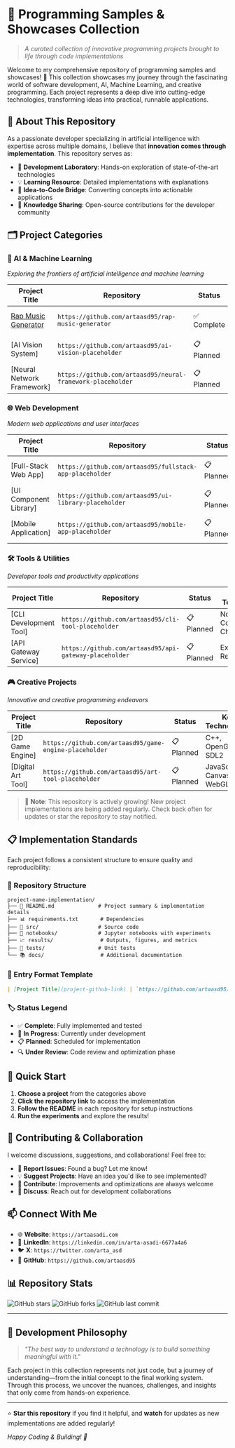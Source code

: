 # 🚀 Programming Samples & Showcases Collection

> *A curated collection of innovative programming projects brought to life through code implementations*

Welcome to my comprehensive repository of programming samples and showcases! 🚀 This collection showcases my journey through the fascinating world of software development, AI, Machine Learning, and creative programming. Each project represents a deep dive into cutting-edge technologies, transforming ideas into practical, runnable applications.

## 🎯 About This Repository

As a passionate developer specializing in artificial intelligence with expertise across multiple domains, I believe that **innovation comes through implementation**. This repository serves as:

- 🔬 **Development Laboratory**: Hands-on exploration of state-of-the-art technologies
- 💡 **Learning Resource**: Detailed implementations with explanations
- 🌉 **Idea-to-Code Bridge**: Converting concepts into actionable applications
- 📖 **Knowledge Sharing**: Open-source contributions for the developer community

## 🗂️ Project Categories

### 🧠 AI & Machine Learning
*Exploring the frontiers of artificial intelligence and machine learning*

| Project Title | Repository | Status | Key Technologies |
|--------------|------------|---------|------------------|
| [Rap Music Generator](https://github.com/artaasd95/rap-music-generator) | `https://github.com/artaasd95/rap-music-generator` | ✅ Complete | Python, Transformers, PyTorch |
| [AI Vision System] | `https://github.com/artaasd95/ai-vision-placeholder` | 📋 Planned | TensorFlow, OpenCV, Python |
| [Neural Network Framework] | `https://github.com/artaasd95/neural-framework-placeholder` | 📋 Planned | PyTorch, NumPy, Matplotlib |

### 🌐 Web Development
*Modern web applications and user interfaces*

| Project Title | Repository | Status | Key Technologies |
|--------------|------------|---------|------------------|
| [Full-Stack Web App] | `https://github.com/artaasd95/fullstack-app-placeholder` | 📋 Planned | React, Node.js, MongoDB |
| [UI Component Library] | `https://github.com/artaasd95/ui-library-placeholder` | 📋 Planned | React, TypeScript, Storybook |
| [Mobile Application] | `https://github.com/artaasd95/mobile-app-placeholder` | 📋 Planned | React Native, Expo, Firebase |

### 🛠️ Tools & Utilities
*Developer tools and productivity applications*

| Project Title | Repository | Status | Key Technologies |
|--------------|------------|---------|------------------|
| [CLI Development Tool] | `https://github.com/artaasd95/cli-tool-placeholder` | 📋 Planned | Node.js, Commander.js, Chalk |
| [API Gateway Service] | `https://github.com/artaasd95/api-gateway-placeholder` | 📋 Planned | Express.js, Redis, Docker |

### 🎮 Creative Projects
*Innovative and creative programming endeavors*

| Project Title | Repository | Status | Key Technologies |
|--------------|------------|---------|------------------|
| [2D Game Engine] | `https://github.com/artaasd95/game-engine-placeholder` | 📋 Planned | C++, OpenGL, SDL2 |
| [Digital Art Tool] | `https://github.com/artaasd95/art-tool-placeholder` | 📋 Planned | JavaScript, Canvas API, WebGL |

> 📝 **Note**: This repository is actively growing! New project implementations are being added regularly. Check back often for updates or star the repository to stay notified.

## 📋 Implementation Standards

Each project follows a consistent structure to ensure quality and reproducibility:

### 🔧 Repository Structure
```
project-name-implementation/
├── 📄 README.md              # Project summary & implementation details
├── 📊 requirements.txt       # Dependencies
├── 🐍 src/                   # Source code
├── 📓 notebooks/             # Jupyter notebooks with experiments
├── 📈 results/               # Outputs, figures, and metrics
├── 🧪 tests/                 # Unit tests
└── 📚 docs/                  # Additional documentation
```

### 📝 Entry Format Template
```markdown
| [Project Title](project-github-link) | `https://github.com/artaasd95/repo-name` | ✅ Complete | Technology1, Technology2 |
```

### 🏷️ Status Legend
- ✅ **Complete**: Fully implemented and tested
- 🔄 **In Progress**: Currently under development
- 📋 **Planned**: Scheduled for implementation
- 🔍 **Under Review**: Code review and optimization phase

## 🚀 Quick Start

1. **Choose a project** from the categories above
2. **Click the repository link** to access the implementation
3. **Follow the README** in each repository for setup instructions
4. **Run the experiments** and explore the results!

## 🤝 Contributing & Collaboration

I welcome discussions, suggestions, and collaborations! Feel free to:

- 🐛 **Report Issues**: Found a bug? Let me know!
- 💡 **Suggest Projects**: Have an idea you'd like to see implemented?
- 🔀 **Contribute**: Improvements and optimizations are always welcome
- 💬 **Discuss**: Reach out for development collaborations

## 📫 Connect With Me

- 🌐 **Website**: `https://artaasadi.com`
- 💼 **LinkedIn**: `https://linkedin.com/in/arta-asadi-6677a4a6`
- 🐦 **X**: `https://twitter.com/arta_asd`
- 📧 **GitHub**: `https://github.com/artaasd95`

## 📊 Repository Stats

![GitHub stars](https://img.shields.io/github/stars/artaasd95/samples-showcase-list?style=social)
![GitHub forks](https://img.shields.io/github/forks/artaasd95/samples-showcase-list?style=social)
![GitHub last commit](https://img.shields.io/github/last-commit/artaasd95/samples-showcase-list)

---

## 🎯 Development Philosophy

> *"The best way to understand a technology is to build something meaningful with it."*

Each project in this collection represents not just code, but a journey of understanding—from the initial concept to the final working system. Through this process, we uncover the nuances, challenges, and insights that only come from hands-on experience.

---

⭐ **Star this repository** if you find it helpful, and **watch** for updates as new implementations are added regularly!

*Happy Coding & Building! 🚀*